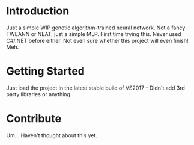 # Introduction
Just a simple WIP genetic algorithm-trained neural network.
Not a fancy TWEANN or NEAT, just a simple MLP. 
First time trying this. Never used C#/.NET before either.
Not even sure whether this project will even finish! Meh.

# Getting Started
Just load the project in the latest stable build of VS2017 - Didn't add 3rd party libraries or anything.

# Contribute
Um... Haven't thought about this yet.